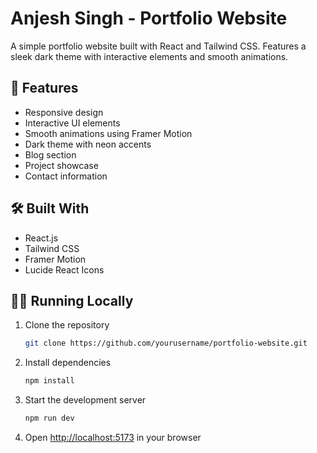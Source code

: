 # Anjesh Singh - Portfolio Website

A simple portfolio website built with React and Tailwind CSS. Features a sleek dark theme with interactive elements and smooth animations.

## 🚀 Features

- Responsive design
- Interactive UI elements
- Smooth animations using Framer Motion
- Dark theme with neon accents
- Blog section
- Project showcase
- Contact information

## 🛠️ Built With

- React.js
- Tailwind CSS
- Framer Motion
- Lucide React Icons

## 🏃‍♂️ Running Locally

1. Clone the repository
   ```bash
   git clone https://github.com/yourusername/portfolio-website.git
   ```

2. Install dependencies
   ```bash
   npm install
   ```

3. Start the development server
   ```bash
   npm run dev
   ```

4. Open [http://localhost:5173](http://localhost:5173) in your browser
